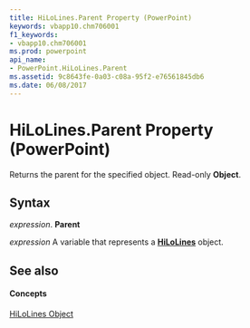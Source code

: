 ```yaml
---
title: HiLoLines.Parent Property (PowerPoint)
keywords: vbapp10.chm706001
f1_keywords:
- vbapp10.chm706001
ms.prod: powerpoint
api_name:
- PowerPoint.HiLoLines.Parent
ms.assetid: 9c8643fe-0a03-c08a-95f2-e76561845db6
ms.date: 06/08/2017
---
```



# HiLoLines.Parent Property (PowerPoint)

Returns the parent for the specified object. Read-only **Object**.


## Syntax

 _expression_. **Parent**

 _expression_ A variable that represents a **[HiLoLines](hilolines-object-powerpoint.md)** object.


## See also


#### Concepts


[HiLoLines Object](hilolines-object-powerpoint.md)

